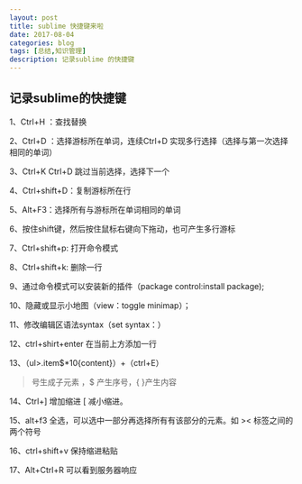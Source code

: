 ```yaml
---
layout: post
title: sublime 快捷键来啦
date: 2017-08-04
categories: blog
tags: [总结,知识管理]
description: 记录sublime 的快捷键
---
```

## 记录sublime的快捷键

1、Ctrl+H ：查找替换

2、Ctrl+D ：选择游标所在单词，连续Ctrl+D 实现多行选择（选择与第一次选择相同的单词）

3、Ctrl+K Ctrl+D 跳过当前选择，选择下一个
<!--more-->

4、Ctrl+shift+D：复制游标所在行

5、Alt+F3：选择所有与游标所在单词相同的单词

6、按住shift键，然后按住鼠标右键向下拖动，也可产生多行游标

7、Ctrl+shift+p: 打开命令模式

8、Ctrl+shift+k: 删除一行

9、通过命令模式可以安装新的插件（package control:install package);

10、隐藏或显示小地图（view：toggle minimap）；

11、修改编辑区语法syntax（set syntax：）

12、ctrl+shirt+enter 在当前上方添加一行

13、（ul>.item$*10{content}）+（ctrl+E）

 > 号生成子元素 ，$ 产生序号，{ }产生内容

14、Ctrl+] 增加缩进 [ 减小缩进。

15、alt+f3 全选，可以选中一部分再选择所有有该部分的元素。如 >< 标签之间的两个符号

16、ctrl+shift+v 保持缩进粘贴

17、Alt+Ctrl+R 可以看到服务器响应